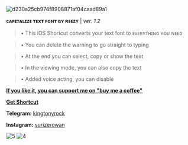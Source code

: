 ![d230a25cb974f8908871af04caad89a1](https://user-images.githubusercontent.com/57829878/222631925-614cd313-7618-4724-9228-2d1e5e6fc182.png)

**ᴄᴀᴘɪᴛᴀʟɪᴢᴇ ᴛᴇxᴛ ꜰᴏɴᴛ ʙʏ ʀᴇᴇᴢʏ** | _ver. 1.2_


>• This iOS Shortcut converts your text font to ᴇᴠᴇʀʏᴛʜɪɴɢ ʏᴏᴜ ɴᴇᴇᴅ 

>• You can delete the warning to go straight to typing 

>• At the end you can select, copy or show the text 

>• In the viewing mode, you can also copy the text 

>• Added voice acting, you can disable

**[If you like it, you can support me on "buy me a coffee"](https://www.buymeacoffee.com/surizerowan)**

[**Get Shortcut**](https://www.icloud.com/shortcuts/048eacc9ab284abe9d5481909b092098)


**Telegram:** [kingtonyrock](https://t.me/kingtonyrock) 

**Instagram:** [surizerowan](https://www.instagram.com/surizerowan/)




![5](https://user-images.githubusercontent.com/57829878/222635431-c3788b42-db0c-44c5-99f0-5f1054d6a8f6.png)
![4](https://user-images.githubusercontent.com/57829878/222635439-96bb4efd-a476-461a-b65f-e7d1c002e5db.png)

